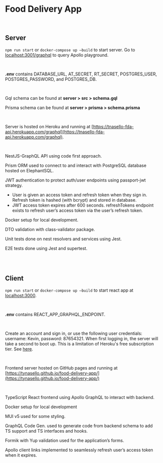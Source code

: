 # Food Delivery App

<br>

## Server

`npm run start` or `docker-compose up —build` to start server. Go to [localhost:3001/graphql](http://localhost:3001/graphql) to query Apollo playground.

<br>

**.env** contains DATABASE_URL, AT_SECRET, RT_SECRET, POSTGRES_USER, POSTGRES_PASSWORD, and POSTGRES_DB.

<br>

Gql schema can be found at **server > src > schema.gql**

Prisma schema can be found at **server > prisma > schema.prisma**

<br>

Server is hosted on Heroku and running at [https://tnasello-fda-api.herokuapp.com/graphql](https://tnasello-fda-api.herokuapp.com/graphql).

<br>

NestJS-GraphQL API using code first approach.

Prism ORM used to connect to and interact with PostgreSQL database hosted on ElephantSQL.

JWT authentication to protect auth/user endpoints using passport-jwt strategy.

- User is given an access token and refresh token when they sign in. Refresh token is hashed (with bcrypt) and stored in database.
- JWT access token expires after 600 seconds. refreshTokens endpoint exists to refresh user’s access token via the user’s refresh token.

Docker setup for local development.

DTO validation with class-validator package.

Unit tests done on nest resolvers and services using Jest.

E2E tests done using Jest and supertest.

<br>
<br>

## Client

`npm run start` or `docker-compose up —build` to start react app at [localhost:3000](http://localhost:3000).

<br>

**.env** contains REACT_APP_GRAPHQL_ENDPOINT.

<br>

Create an account and sign in, or use the following user credentials: username: Kevin, password: 87654321. When first logging in, the server will take a second to boot up. This is a limitation of Heroku's free subscription tier. See [here](https://stackoverflow.com/questions/2606190/why-are-my-basic-heroku-apps-taking-two-seconds-to-load#:~:text=Therefore%2C%20Heroku%20cuts%20down%20on,it%20takes%20time%20to%20reload.).

<br>

Frontend server hosted on GitHub pages and running at [https://tynasello.github.io/food-delivery-app/](https://tynasello.github.io/food-delivery-app/)

<br>

TypeScript React frontend using Apollo GraphQL to interact with backend.

Docker setup for local development

MUI v5 used for some styling.

GraphQL Code Gen. used to generate code from backend schema to add TS support and TS interfaces and hooks.

Formik with Yup validation used for the application’s forms.

Apollo client links implemented to seamlessly refresh user’s access token when it expires.
